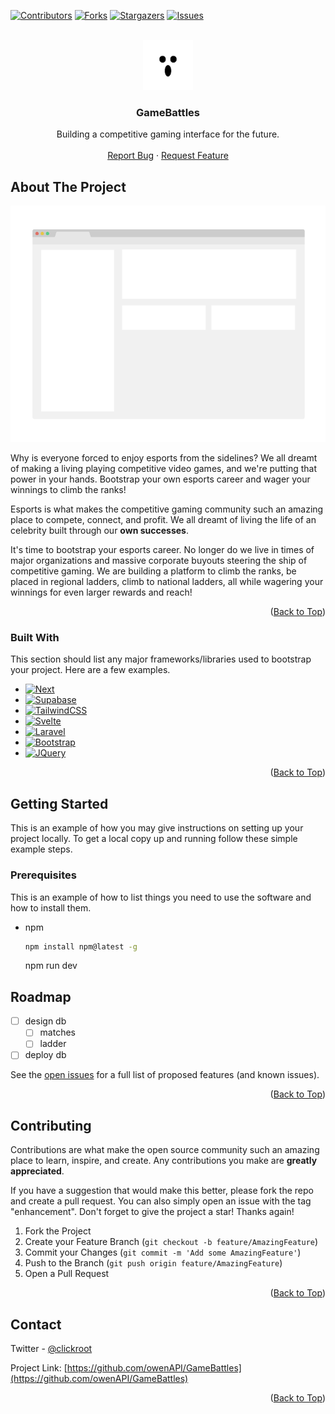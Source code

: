 <!-- Improved compatibility of Back to Top link: See: https://github.com/owenAPI/GameBattles/pull/73 -->

<a name="readme-top"></a>

<!-- PROJECT SHIELDS -->

[![Contributors][contributors-shield]][contributors-url]
[![Forks][forks-shield]][forks-url]
[![Stargazers][stars-shield]][stars-url]
[![Issues][issues-shield]][issues-url]

<!-- PROJECT LOGO -->
<br />
<div align="center">
  <a href="https://github.com/owenAPI/GameBattles">
    <img src="images/logo.png" alt="Logo" width="80" height="80">
  </a>

  <h3 align="center">GameBattles</h3>

  <p align="center">
    Building a competitive gaming interface for the future.
    <br />
    <br />
    <a href="https://github.com/owenAPI/GameBattles/issues">Report Bug</a>
    ·
    <a href="https://github.com/owenAPI/GameBattles/issues">Request Feature</a>
  </p>
</div>

<!-- ABOUT THE PROJECT -->

## About The Project

[![Product Name Screen Shot][product-screenshot]](https://example.com)

Why is everyone forced to enjoy esports from the sidelines? 
We all dreamt of making a living playing competitive video games, and we're putting that power in your hands.
Bootstrap your own esports career and wager your winnings to climb the ranks!

Esports is what makes the competitive gaming community such an amazing place to compete, connect, and profit. We all dreamt of living the life of an celebrity built through our **own successes**.

It's time to bootstrap your esports career. No longer do we live in times of major organizations and massive corporate buyouts steering the ship of competitive gaming. We are building a platform to climb the ranks, be placed in regional ladders, climb to national ladders, all while wagering your winnings for even larger rewards and reach!

<p align="right">(<a href="#readme-top">Back to Top</a>)</p>

### Built With

This section should list any major frameworks/libraries used to bootstrap your project. Here are a few examples.

- [![Next][Next.js]][Next-url]
- [![Supabase][Supabase.com]][Supabase-url]
- [![TailwindCSS][TailwindCSS.com]][TailwindCSS-url]
- [![Svelte][Svelte.dev]][Svelte-url]
- [![Laravel][Laravel.com]][Laravel-url]
- [![Bootstrap][Bootstrap.com]][Bootstrap-url]
- [![JQuery][JQuery.com]][JQuery-url]

<p align="right">(<a href="#readme-top">Back to Top</a>)</p>

<!-- GETTING STARTED -->

## Getting Started

This is an example of how you may give instructions on setting up your project locally.
To get a local copy up and running follow these simple example steps.

### Prerequisites

This is an example of how to list things you need to use the software and how to install them.

- npm
  ```sh
  npm install npm@latest -g
  ```
  npm run dev

<!-- ROADMAP -->

## Roadmap

- [ ] design db
  - [ ] matches
  - [ ] ladder
- [ ] deploy db

See the [open issues](https://github.com/owenAPI/GameBattles/issues) for a full list of proposed features (and known issues).

<p align="right">(<a href="#readme-top">Back to Top</a>)</p>

<!-- CONTRIBUTING -->

## Contributing

Contributions are what make the open source community such an amazing place to learn, inspire, and create. Any contributions you make are **greatly appreciated**.

If you have a suggestion that would make this better, please fork the repo and create a pull request. You can also simply open an issue with the tag "enhancement".
Don't forget to give the project a star! Thanks again!

1. Fork the Project
2. Create your Feature Branch (`git checkout -b feature/AmazingFeature`)
3. Commit your Changes (`git commit -m 'Add some AmazingFeature'`)
4. Push to the Branch (`git push origin feature/AmazingFeature`)
5. Open a Pull Request

<p align="right">(<a href="#readme-top">Back to Top</a>)</p>

<!-- CONTACT -->

## Contact

Twitter - [@clickroot](https://twitter.com/clickroot)

Project Link: [https://github.com/owenAPI/GameBattles](https://github.com/owenAPI/GameBattles)

<p align="right">(<a href="#readme-top">Back to Top</a>)</p>

<!-- MARKDOWN LINKS & IMAGES -->
<!-- https://www.markdownguide.org/basic-syntax/#reference-style-linnks -->

[contributors-shield]: https://img.shields.io/github/contributors/owenAPI/GameBattles.svg?style=for-the-badge
[contributors-url]: https://github.com/owenAPI/GameBattles/graphs/contributors
[forks-shield]: https://img.shields.io/github/forks/owenAPI/GameBattles.svg?style=for-the-badge
[forks-url]: https://github.com/owenAPI/GameBattles/network/members
[stars-shield]: https://img.shields.io/github/stars/owenAPI/GameBattles.svg?style=for-the-badge
[stars-url]: https://github.com/owenAPI/GameBattles/stargazers
[issues-shield]: https://img.shields.io/github/issues/owenAPI/GameBattles.svg?style=for-the-badge
[issues-url]: https://github.com/owenAPI/GameBattles/issues
[license-shield]: https://img.shields.io/github/license/owenAPI/GameBattles.svg?style=for-the-badge
[license-url]: https://github.com/owenAPI/GameBattles/blob/master/LICENSE.txt
[linkedin-shield]: https://img.shields.io/badge/-LinkedIn-black.svg?style=for-the-badge&logo=linkedin&colorB=555
[linkedin-url]: https://linkedin.com/in/othneildrew
[product-screenshot]: images/screenshot.png
[Next.js]: https://img.shields.io/badge/next.js-000000?style=for-the-badge&logo=nextdotjs&logoColor=white
[Next-url]: https://nextjs.org/
[TailwindCSS.com]: https://img.shields.io/badge/tailwindcss-0F172A?&logo=tailwindcss
[TailwindCSS-url]: https://tailwindcss.com/
[Supabase.com]: https://shields.io/badge/supabase-black?logo=supabase&style=for-the-badge
[Supabase-url]: https://supabase.com/
[React.js]: https://img.shields.io/badge/React-20232A?style=for-the-badge&logo=react&logoColor=61DAFB
[React-url]: https://reactjs.org/
[Vue.js]: https://img.shields.io/badge/Vue.js-35495E?style=for-the-badge&logo=vuedotjs&logoColor=4FC08D
[Vue-url]: https://vuejs.org/
[Angular.io]: https://img.shields.io/badge/Angular-DD0031?style=for-the-badge&logo=angular&logoColor=white
[Angular-url]: https://angular.io/
[Svelte.dev]: https://img.shields.io/badge/Svelte-4A4A55?style=for-the-badge&logo=svelte&logoColor=FF3E00
[Svelte-url]: https://svelte.dev/
[Laravel.com]: https://img.shields.io/badge/Laravel-FF2D20?style=for-the-badge&logo=laravel&logoColor=white
[Laravel-url]: https://laravel.com
[Bootstrap.com]: https://img.shields.io/badge/Bootstrap-563D7C?style=for-the-badge&logo=bootstrap&logoColor=white
[Bootstrap-url]: https://getbootstrap.com
[JQuery.com]: https://img.shields.io/badge/jQuery-0769AD?style=for-the-badge&logo=jquery&logoColor=white
[JQuery-url]: https://jquery.com
